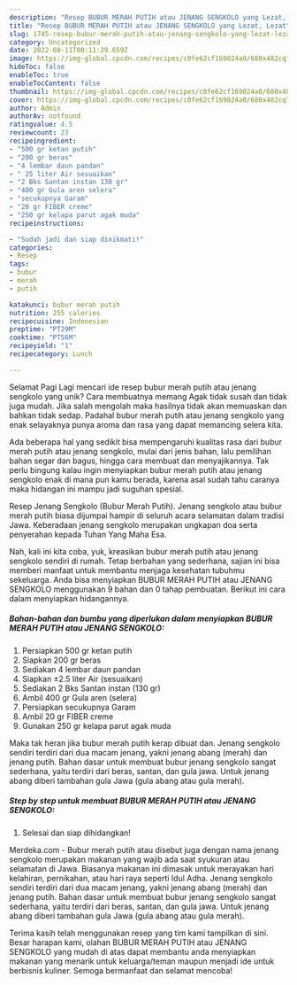 ```yaml
---
description: "Resep BUBUR MERAH PUTIH atau JENANG SENGKOLO yang Lezat, Lezat"
title: "Resep BUBUR MERAH PUTIH atau JENANG SENGKOLO yang Lezat, Lezat"
slug: 1745-resep-bubur-merah-putih-atau-jenang-sengkolo-yang-lezat-lezat
category: Uncategorized
date: 2022-08-11T00:11:29.659Z
image: https://img-global.cpcdn.com/recipes/c0fe62cf169024a0/680x482cq70/bubur-merah-putih-atau-jenang-sengkolo-foto-resep-utama.jpg
hideToc: false
enableToc: true
enableTocContent: false
thumbnail: https://img-global.cpcdn.com/recipes/c0fe62cf169024a0/680x482cq70/bubur-merah-putih-atau-jenang-sengkolo-foto-resep-utama.jpg
cover: https://img-global.cpcdn.com/recipes/c0fe62cf169024a0/680x482cq70/bubur-merah-putih-atau-jenang-sengkolo-foto-resep-utama.jpg
author: Admin
authorAv: notfound
ratingvalue: 4.5
reviewcount: 23
recipeingredient:
- "500 gr ketan putih"
- "200 gr beras"
- "4 lembar daun pandan"
- " 25 liter Air sesuaikan"
- "2 Bks Santan instan 130 gr"
- "400 gr Gula aren selera"
- "secukupnya Garam"
- "20 gr FIBER creme"
- "250 gr kelapa parut agak muda"
recipeinstructions:

- "Sudah jadi dan siap dinikmati!"
categories:
- Resep
tags:
- bubur
- merah
- putih

katakunci: bubur merah putih 
nutrition: 255 calories
recipecuisine: Indonesian
preptime: "PT29M"
cooktime: "PT56M"
recipeyield: "1"
recipecategory: Lunch

---
```



Selamat Pagi Lagi mencari ide resep bubur merah putih atau jenang sengkolo yang unik? Cara membuatnya memang Agak tidak susah dan tidak juga mudah. Jika salah mengolah maka hasilnya tidak akan memuaskan dan bahkan tidak sedap. Padahal bubur merah putih atau jenang sengkolo yang enak selayaknya punya aroma dan rasa yang dapat memancing selera kita.


Ada beberapa hal yang sedikit bisa mempengaruhi kualitas rasa dari bubur merah putih atau jenang sengkolo, mulai dari jenis bahan, lalu pemilihan bahan segar dan bagus, hingga cara membuat dan menyajikannya. Tak perlu bingung kalau ingin menyiapkan bubur merah putih atau jenang sengkolo enak di mana pun kamu berada, karena asal sudah tahu caranya maka hidangan ini mampu jadi suguhan spesial.

Resep Jenang Sengkolo (Bubur Merah Putih). Jenang sengkolo atau bubur merah putih biasa dijumpai hampir di seluruh acara selamatan dalam tradisi Jawa. Keberadaan jenang sengkolo merupakan ungkapan doa serta penyerahan kepada Tuhan Yang Maha Esa.


Nah, kali ini kita coba, yuk, kreasikan bubur merah putih atau jenang sengkolo sendiri di rumah. Tetap berbahan yang sederhana, sajian ini bisa memberi manfaat untuk membantu menjaga kesehatan tubuhmu sekeluarga. Anda bisa menyiapkan BUBUR MERAH PUTIH atau JENANG SENGKOLO menggunakan 9 bahan dan 0 tahap pembuatan. Berikut ini cara dalam menyiapkan hidangannya.

<!--inarticleads1-->

##### Bahan-bahan dan bumbu yang diperlukan dalam menyiapkan BUBUR MERAH PUTIH atau JENANG SENGKOLO:

1. Persiapkan 500 gr ketan putih
1. Siapkan 200 gr beras
1. Sediakan 4 lembar daun pandan
1. Siapkan  ±2.5 liter Air (sesuaikan)
1. Sediakan 2 Bks Santan instan (130 gr)
1. Ambil 400 gr Gula aren (selera)
1. Persiapkan secukupnya Garam
1. Ambil 20 gr FIBER creme
1. Gunakan 250 gr kelapa parut agak muda


Maka tak heran jika bubur merah putih kerap dibuat dan. Jenang sengkolo sendiri terdiri dari dua macam jenang, yakni jenang abang (merah) dan jenang putih. Bahan dasar untuk membuat bubur jenang sengkolo sangat sederhana, yaitu terdiri dari beras, santan, dan gula jawa. Untuk jenang abang diberi tambahan gula Jawa (gula abang atau gula merah). 

<!--inarticleads2-->

##### Step by step untuk membuat BUBUR MERAH PUTIH atau JENANG SENGKOLO:


1. Selesai dan siap dihidangkan!

Merdeka.com - Bubur merah putih atau disebut juga dengan nama jenang sengkolo merupakan makanan yang wajib ada saat syukuran atau selamatan di Jawa. Biasanya makanan ini dimasak untuk merayakan hari kelahiran, pernikahan, atau hari raya seperti Idul Adha. Jenang sengkolo sendiri terdiri dari dua macam jenang, yakni jenang abang (merah) dan jenang putih. Bahan dasar untuk membuat bubur jenang sengkolo sangat sederhana, yaitu terdiri dari beras, santan, dan gula jawa. Untuk jenang abang diberi tambahan gula Jawa (gula abang atau gula merah). 

Terima kasih telah menggunakan resep yang tim kami tampilkan di sini. Besar harapan kami, olahan BUBUR MERAH PUTIH atau JENANG SENGKOLO yang mudah di atas dapat membantu anda menyiapkan makanan yang menarik untuk keluarga/teman maupun menjadi ide untuk berbisnis kuliner. Semoga bermanfaat dan selamat mencoba!

